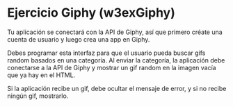 # Ejercicio Giphy (w3exGiphy)

Tu aplicación se conectará con la API de Giphy, así que primero créate una cuenta de usuario y luego crea una app en Giphy.

Debes programar esta interfaz para que el usuario pueda buscar gifs random basados en una categoría. Al enviar la categoría, la aplicación debe conectarse a la API de Giphy y mostrar un gif random en la imagen vacía que ya hay en el HTML.

Si la aplicación recibe un gif, debe ocultar el mensaje de error, y si no recibe ningún gif, mostrarlo.
